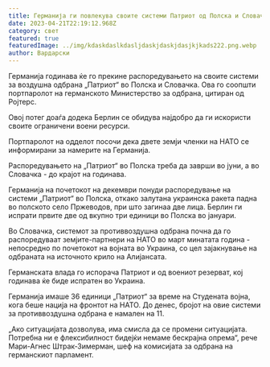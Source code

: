 ```yaml
---
title: Германија ги повлекува своите системи Патриот од Полска и Словачка
date: 2023-04-21T22:19:12.968Z
category: свет
featured: true
featuredImage: ../img/kdaskdaslkdasljdaskjdaskjdasjkjkads222.png.webp
author: Вардарски
---
```


Германија годинава ќе го прекине распоредувањето на своите системи за воздушна одбрана „Патриот“ во Полска и Словачка. Ова го соопшти портпаролот на германското Министерство за одбрана, цитиран од Ројтерс.

Овој потег доаѓа додека Берлин се обидува најдобро да ги искористи своите ограничени воени ресурси.

Портпаролот на одделот посочи дека двете земји членки на НАТО се информирани за намерите на Германија.

Распоредувањето на „Патриот“ во Полска треба да заврши во јуни, а во Словачка - до крајот на годинава.

Германија на почетокот на декември понуди распоредување на системи „Патриот“ во Полска, откако залутана украинска ракета падна во полското село Пржеводов, при што загинаа две лица. Берлин ги испрати првите две од вкупно три единици во Полска во јануари.

Во Словачка, системот за противвоздушна одбрана почна да го распоредуваат земјите-партнери на НАТО во март минатата година - непосредно по почетокот на војната во Украина, со цел зајакнување на одбраната на источното крило на Алијансата.

Германската влада го испорача Патриот и од воениот резерват, кој годинава ќе биде испратен во Украина.

Германија имаше 36 единици „Патриот“ за време на Студената војна, кога беше нација на фронтот на НАТО. До денес, бројот на овие системи за противвоздушна одбрана е намален на 11.

„Ако ситуацијата дозволува, има смисла да се промени ситуацијата. Потребна ни е флексибилност бидејќи немаме бескрајна опрема“, рече Мари-Агнес Штрак-Зимерман, шеф на комисијата за одбрана на германскиот парламент.
